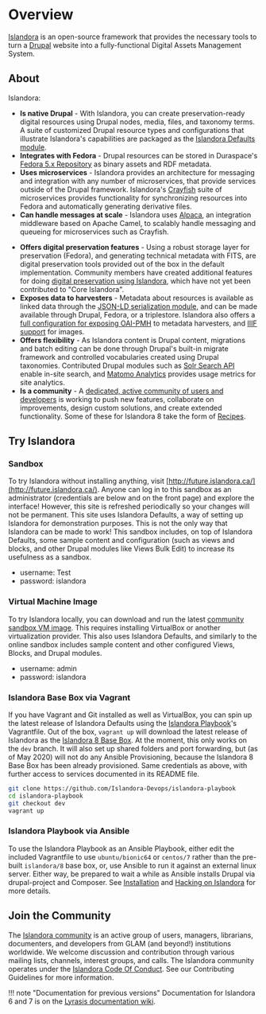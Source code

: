 # Overview

[Islandora](https://islandora.ca) is an open-source framework that provides the necessary tools to turn a [Drupal](https://www.drupal.org) website into a fully-functional Digital Assets Management System.

## About

Islandora:

[//]: # (We should probably replace as many of the links in this section as possible with links to within this documentation, and make it clear which are internal links and which link out.) 
- **Is native Drupal** - With Islandora, you can create preservation-ready digital resources using Drupal nodes, media, files, and taxonomy terms. A suite of customized Drupal resource types and configurations that illustrate Islandora's capabilities are packaged as the [Islandora Defaults module](https://github.com/Islandora/islandora_defaults).
- **Integrates with Fedora** - Drupal resources can be stored in Duraspace's [Fedora 5.x Repository](https://wiki.duraspace.org/display/FF/Fedora+Repository+Home) as binary assets and RDF metadata.
- **Uses microservices** - Islandora provides an architecture for messaging and integration with any number of microservices, that provide services outside of the Drupal framework. Islandora's [Crayfish](https://github.com/Islandora/crayfish) suite of microservices provides functionality for synchronizing resources into Fedora and automatically generating derivative files.
- **Can handle messages at scale** - Islandora uses [Alpaca](https://github.com/Islandora/Alpaca), an integration middleware based on Apache Camel, to scalably handle messaging and queueing for microservices such as Crayfish.

[//]: # (Allowing bulk uploads to be processed without affecting the server... would be the ideal right? but right now they're on the same server. Is just saying "scalability" ok?)
- **Offers digital preservation features** - Using a robust storage layer for preservation (Fedora), and generating technical metadata with FITS, are digital preservation tools provided out of the box in the default implementation. Community members have created additional features for doing [digital preservation using Islandora](https://github.com/mjordan/digital_preservation_using_islandora), which have not yet been contributed to "Core Islandora". 
- **Exposes data to harvesters** - Metadata about resources is available as linked data through the [JSON-LD serialization module](https://github.com/Islandora/jsonld), and can be made available through Drupal, Fedora, or a triplestore. Islandora also offers a [full configuration for exposing OAI-PMH](https://github.com/Islandora/islandora_defaults/tree/8.x-1.x/modules/islandora_oaipmh) to metadata harvesters, and [IIIF support](https://github.com/Islandora/islandora/tree/8.x-1.x/modules/islandora_iiif) for images.
- **Offers flexibility** - As Islandora content is Drupal content, migrations and batch editing can be done through Drupal's built-in migrate framework and controlled vocabularies created using Drupal taxonomies. Contributed Drupal modules such as [Solr Search API](https://www.drupal.org/project/search_api_solr) enable in-site search, and [Matomo Analytics](https://www.drupal.org/project/matomo) provides usage metrics for site analytics.
- **Is a community** - A [dedicated, active community of users and developers](https://groups.google.com/forum/#!forum/islandora) is working to push new features, collaborate on improvements, design custom solutions, and create extended functionality. Some of these for Islandora 8 take the form of [Recipes](https://github.com/Islandora-Labs/Islandora-Cookbook).

## Try Islandora

### Sandbox

To try Islandora without installing anything, visit [http://future.islandora.ca/](http://future.islandora.ca/). Anyone can log in to this sandbox as an administrator (credentials are below and on the front page) and explore the interface! However, this site is refreshed periodically so your changes will not be permanent. This site uses Islandora Defaults, a way of setting up Islandora for demonstration purposes. This is not the only way that Islandora can be made to work! This sandbox includes, on top of Islandora Defaults, some sample content and configuration (such as views and blocks, and other Drupal modules like Views Bulk Edit) to increase its usefulness as a sandbox. 

- username: Test
- password: islandora

### Virtual Machine Image

To try Islandora locally, you can download and run the latest [community sandbox VM image](https://islandora.ca/try). This requires installing VirtualBox or another virtualization provider. This also uses Islandora Defaults, and similarly to the online sandbox includes sample content and other configured Views, Blocks, and Drupal modules.

- username: admin
- password: islandora

### Islandora Base Box via Vagrant

If you have Vagrant and Git installed as well as VirtualBox, you can spin up the latest release of Islandora Defaults using the [Islandora Playbook](https://github.com/Islandora-Devops/islandora-playbook)'s Vagrantfile. Out of the box, `vagrant up` will download the latest release of Islandora as the [Islandora 8 Base Box](https://app.vagrantup.com/islandora/boxes/8). At the moment, this only works on the `dev` branch. It will also set up shared folders and port forwarding, but (as of May 2020) will not do any Ansible Provisioning, because the Islandora 8 Base Box has been already provisioned. Same credentials as above, with further access to services documented in its README file.

```bash
git clone https://github.com/Islandora-Devops/islandora-playbook
cd islandora-playbook
git checkout dev
vagrant up
```

### Islandora Playbook via Ansible

To use the Islandora Playbook as an Ansible Playbook, either edit the included Vagrantfile to use `ubuntu/bionic64` or `centos/7` rather than the pre-built `islandora/8` base box, or, use Ansible to run it against an external linux server. Either way, be prepared to wait a while as Ansible installs Drupal via drupal-project and Composer. See [Installation](installation/playbook) and [Hacking on Islandora](contributing/hacking-on-islandora) for more details. 


## Join the Community

The [Islandora community](https://islandora.ca/index.php/community) is an active group of users, managers, librarians, documenters, and developers from GLAM (and beyond!) institutions worldwide. We welcome discussion and contribution through various mailing lists, channels, interest groups, and calls. The Islandora community operates under the [Islandora Code Of Conduct](https://islandora.ca/codeofconduct). See our Contributing Guidelines for more information.


!!! note "Documentation for previous versions"
    Documentation for Islandora 6 and 7 is on the [Lyrasis documentation wiki](https://wiki.lyrasis.org/display/ISLANDORA/Start).

